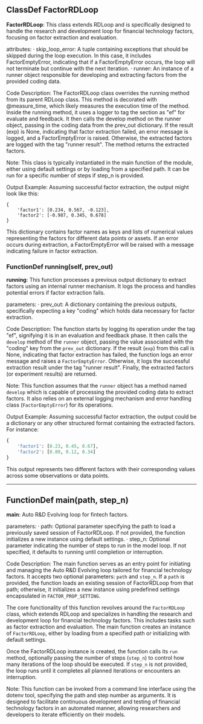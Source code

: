 ## ClassDef FactorRDLoop
**FactorRDLoop**: This class extends RDLoop and is specifically designed to handle the research and development loop for financial technology factors, focusing on factor extraction and evaluation.

attributes:
· skip_loop_error: A tuple containing exceptions that should be skipped during the loop execution. In this case, it includes FactorEmptyError, indicating that if a FactorEmptyError occurs, the loop will not terminate but continue with the next iteration.
· runner: An instance of a runner object responsible for developing and extracting factors from the provided coding data.

Code Description: The FactorRDLoop class overrides the running method from its parent RDLoop class. This method is decorated with @measure_time, which likely measures the execution time of the method. Inside the running method, it uses a logger to tag the section as "ef" for evaluate and feedback. It then calls the develop method on the runner object, passing in the coding data from the prev_out dictionary. If the result (exp) is None, indicating that factor extraction failed, an error message is logged, and a FactorEmptyError is raised. Otherwise, the extracted factors are logged with the tag "runner result". The method returns the extracted factors.

Note: This class is typically instantiated in the main function of the module, either using default settings or by loading from a specified path. It can be run for a specific number of steps if step_n is provided.

Output Example: Assuming successful factor extraction, the output might look like this:
```
{
    'factor1': [0.234, 0.567, -0.123],
    'factor2': [-0.987, 0.345, 0.678]
}
```
This dictionary contains factor names as keys and lists of numerical values representing the factors for different data points or assets. If an error occurs during extraction, a FactorEmptyError will be raised with a message indicating failure in factor extraction.
### FunctionDef running(self, prev_out)
**running**: This function processes a previous output dictionary to extract factors using an internal runner mechanism. It logs the process and handles potential errors if factor extraction fails.

parameters:
· prev_out: A dictionary containing the previous outputs, specifically expecting a key "coding" which holds data necessary for factor extraction.

Code Description: The function starts by logging its operation under the tag "ef", signifying it is in an evaluation and feedback phase. It then calls the `develop` method of the `runner` object, passing the value associated with the "coding" key from the `prev_out` dictionary. If the result (`exp`) from this call is None, indicating that factor extraction has failed, the function logs an error message and raises a `FactorEmptyError`. Otherwise, it logs the successful extraction result under the tag "runner result". Finally, the extracted factors (or experiment results) are returned.

Note: This function assumes that the `runner` object has a method named `develop` which is capable of processing the provided coding data to extract factors. It also relies on an external logging mechanism and error handling class (`FactorEmptyError`) for its operations.

Output Example: Assuming successful factor extraction, the output could be a dictionary or any other structured format containing the extracted factors. For instance:
```python
{
    'factor1': [0.23, 0.45, 0.67],
    'factor2': [0.89, 0.12, 0.34]
}
```
This output represents two different factors with their corresponding values across some observations or data points.
***
## FunctionDef main(path, step_n)
**main**: Auto R&D Evolving loop for fintech factors.

parameters:
· path: Optional parameter specifying the path to load a previously saved session of FactorRDLoop. If not provided, the function initializes a new instance using default settings.
· step_n: Optional parameter indicating the number of steps to run in the model loop. If not specified, it defaults to running until completion or interruption.

Code Description: The main function serves as an entry point for initiating and managing the Auto R&D Evolving loop tailored for financial technology factors. It accepts two optional parameters: `path` and `step_n`. If a `path` is provided, the function loads an existing session of FactorRDLoop from that path; otherwise, it initializes a new instance using predefined settings encapsulated in `FACTOR_PROP_SETTING`.

The core functionality of this function revolves around the `FactorRDLoop` class, which extends RDLoop and specializes in handling the research and development loop for financial technology factors. This includes tasks such as factor extraction and evaluation. The main function creates an instance of `FactorRDLoop`, either by loading from a specified path or initializing with default settings.

Once the FactorRDLoop instance is created, the function calls its `run` method, optionally passing the number of steps (`step_n`) to control how many iterations of the loop should be executed. If `step_n` is not provided, the loop runs until it completes all planned iterations or encounters an interruption.

Note: This function can be invoked from a command line interface using the dotenv tool, specifying the path and step number as arguments. It is designed to facilitate continuous development and testing of financial technology factors in an automated manner, allowing researchers and developers to iterate efficiently on their models.
